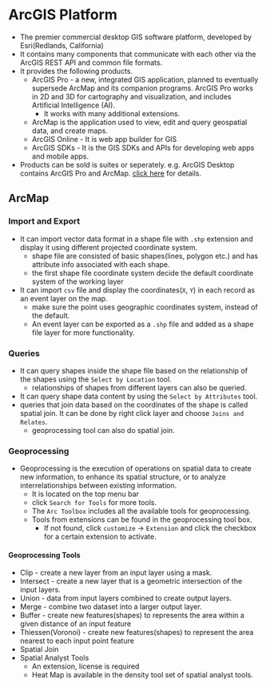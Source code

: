 # ArcGIS Platform

- The premier commercial desktop GIS software platform, developed by Esri(Redlands, California)
- It contains many components that communicate with each other via the ArcGIS REST API and common file formats.
- It provides the following products.
  - ArcGIS Pro - a new, integrated GIS application, planned to eventually supersede ArcMap and its companion programs. ArcGIS Pro works in 2D and 3D for cartography and visualization, and includes Artificial Intelligence (AI).
    - It works with many additional extensions.
  - ArcMap is the application used to view, edit and query geospatial data, and create maps.
  - ArcGIS Online - It is web app builder for GIS
  - ArcGIS SDKs - It is the GIS SDKs and APIs for developing web apps and mobile apps.
- Products can be sold is suites or seperately. e.g. ArcGIS Desktop contains ArcGIS Pro and ArcMap. [click here](https://www.esri.com/en-us/arcgis/products/index) for details.

## ArcMap

### Import and Export

- It can import vector data format in a shape file with `.shp` extension and display it using different projected coordinate system.
  - shape file are consisted of basic shapes(lines, polygon etc.) and has attribute info associated with each shape.
  - the first shape file coordinate system decide the default coordinate system of the working layer
- It can import `csv` file and display the coordinates(`X`, `Y`) in each record as an event layer on the map.
  - make sure the point uses geographic coordinates system, instead of the default.
  - An event layer can be exported as a `.shp` file and added as a shape file layer for more functionality.

### Queries

- It can query shapes inside the shape file based on the relationship of the shapes using the `Select by Location` tool.
  - relationships of shapes from different layers can also be queried.
- It can query shape data content by using the `Select by Attributes` tool.
- queries that join data based on the coordinates of the shape is called spatial join. It can be done by right click layer and choose `Joins and Relates`.
  - geoprocessing tool can also do spatial join.

### Geoprocessing

- Geoprocessing is the execution of operations on spatial data to create new information, to enhance its spatial structure, or to analyze interrelationships between existing information.
  - It is located on the top menu bar
  - click `Search for Tools` for more tools.
  - The `Arc Toolbox` includes all the available tools for geoprocessing.
  - Tools from extensions can be found in the geoprocessing tool box.
    - If not found, click `customize` -> `Extension` and click the checkbox for a certain extension to activate.

#### Geoprocessing Tools

- Clip - create a new layer from an input layer using a mask.
- Intersect - create a new layer that is a geometric intersection of the input layers.
- Union - data from input layers combined to create output layers.
- Merge - combine two dataset into a larger output layer.
- Buffer - create new features(shapes) to represents the area within a given distance of an input feature
- Thiessen(Voronoi) - create new features(shapes) to represent the area nearest to each input point feature
- Spatial Join
- Spatial Analyst Tools
  - An extension, license is required
  - Heat Map is available in the density tool set of spatial analyst tools.
